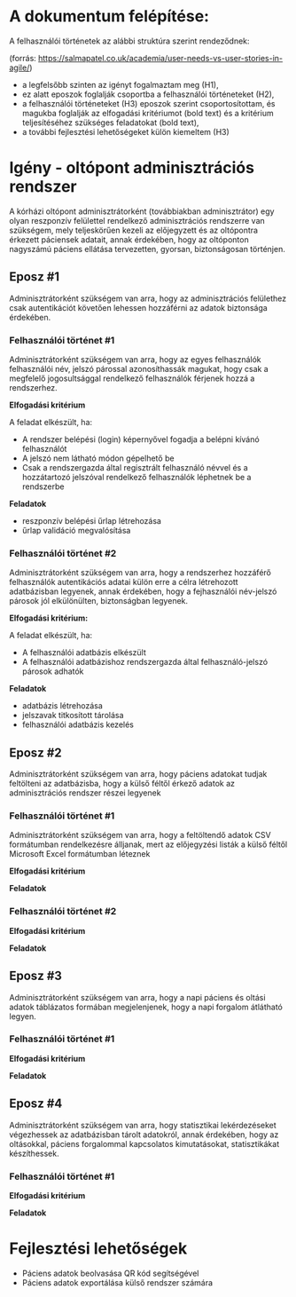 # A dokumentum felépítése:

A felhasználói történetek az alábbi struktúra szerint rendeződnek:

(forrás: https://salmapatel.co.uk/academia/user-needs-vs-user-stories-in-agile/)

- a legfelsőbb szinten az igényt fogalmaztam meg (H1),
- ez alatt eposzok foglalják csoportba a felhasználói történeteket (H2),
- a felhasználói történeteket (H3) eposzok szerint csoportosítottam, és magukba foglalják az elfogadási kritériumot (bold text) és a kritérium teljesítéséhez szükséges feladatokat (bold text),
- a további fejlesztési lehetőségeket külön kiemeltem (H3)

# Igény - oltópont adminisztrációs rendszer

A kórházi oltópont adminisztrátorként (továbbiakban adminisztrátor) egy olyan reszponzív felülettel rendelkező adminisztrációs rendszerre van szükségem, mely teljeskörűen kezeli az előjegyzett és az oltópontra érkezett páciensek adatait, annak érdekében, hogy az oltóponton nagyszámú páciens ellátása tervezetten, gyorsan, biztonságosan történjen.

## Eposz #1

Adminisztrátorként szükségem van arra, hogy az adminisztrációs felülethez csak autentikációt követően lehessen hozzáférni az adatok biztonsága érdekében.

### Felhasználói történet #1

Adminisztrátorként szükségem van arra, hogy az egyes felhasználók felhasználói név, jelszó párossal azonosíthassák magukat, hogy csak a megfelelő jogosultsággal rendelkező felhasználók férjenek hozzá a rendszerhez.

**Elfogadási kritérium**

A feladat elkészült, ha:

- A rendszer belépési (login) képernyővel fogadja a belépni kívánó felhasználót
- A jelszó nem látható módon gépelhető be
- Csak a rendszergazda által regisztrált felhasználó névvel és a hozzátartozó jelszóval rendelkező felhasználók léphetnek be a rendszerbe

**Feladatok**

- reszponzív belépési űrlap létrehozása
- űrlap validáció megvalósítása

### Felhasználói történet #2

Adminisztrátorként szükségem van arra, hogy a rendszerhez hozzáférő felhasználók autentikációs adatai külön erre a célra létrehozott adatbázisban legyenek, annak érdekében, hogy a fejhasználói név-jelszó párosok jól elkülönülten, biztonságban legyenek.

**Elfogadási kritérium:**

A feladat elkészült, ha:

- A felhasználói adatbázis elkészült
- A felhasználói adatbázishoz rendszergazda által felhasználó-jelszó párosok adhatók

**Feladatok**

- adatbázis létrehozása
- jelszavak titkosított tárolása
- felhasználói adatbázis kezelés

## Eposz #2

Adminisztrátorként szükségem van arra, hogy páciens adatokat tudjak feltölteni az adatbázisba, hogy a külső féltől érkező adatok az adminisztrációs rendszer részei legyenek

### Felhasználói történet #1

Adminisztrátorként szükségem van arra, hogy a feltöltendő adatok CSV formátumban rendelkezésre álljanak, mert az előjegyzési listák a külső féltől Microsoft Excel formátumban léteznek

**Elfogadási kritérium**

**Feladatok**

### Felhasználói történet #2

**Elfogadási kritérium**

**Feladatok**

## Eposz #3

Adminisztrátorként szükségem van arra, hogy a napi páciens és oltási adatok táblázatos formában megjelenjenek, hogy a napi forgalom átlátható legyen.

### Felhasználói történet #1

**Elfogadási kritérium**

**Feladatok**

## Eposz #4

Adminisztrátorként szükségem van arra, hogy statisztikai lekérdezéseket végezhessek az adatbázisban tárolt adatokról, annak érdekében, hogy az oltásokkal, páciens forgalommal kapcsolatos kimutatásokat, statisztikákat készíthessek.

### Felhasználói történet #1

**Elfogadási kritérium**

**Feladatok**

# Fejlesztési lehetőségek

- Páciens adatok beolvasása QR kód segítségével
- Páciens adatok exportálása külső rendszer számára